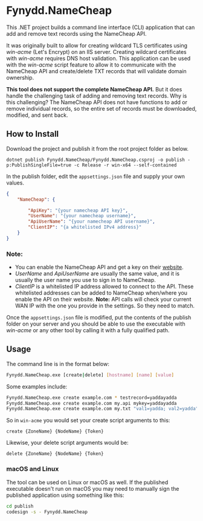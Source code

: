 # Fynydd.NameCheap

This .NET project builds a command line interface (CLI) application that can add and remove text records using the NameCheap API.

It was originally built to allow for creating wildcard TLS certificates using *win-acme* (Let's Encrypt) on an IIS server. Creating wildcard certificates with *win-acme* requires DNS host validation. This application can be used with the *win-acme* script feature to allow it to communicate with the NameCheap API and create/delete TXT records that will validate domain ownership.

**This tool does not support the complete NameCheap API.** But it does handle the challenging task of adding and removing text records. Why is this challenging? The NameCheap API does not have functions to add or remove individual records, so the entire set of records must be downloaded, modified, and sent back.

## How to Install

Download the project and publish it from the root project folder as below.

```
dotnet publish Fynydd.NameCheap/Fynydd.NameCheap.csproj -o publish -p:PublishSingleFile=true -c Release -r win-x64 --self-contained
```

In the publish folder, edit the `appsettings.json` file and supply your own values.

```json
{
    "NameCheap": {

        "ApiKey": "{your namecheap API key}",
        "UserName": "{your namecheap username}",
        "ApiUserName": "{your namecheap API username}",
        "ClientIP": "{a whitelisted IPv4 address}"
    }
}
```

### Note:

* You can enable the NameCheap API and get a key on their [website](https://www.namecheap.com/support/api/intro/).
* *UserName* and *ApiUserName* are usually the same value, and it is usually the user name you use to sign in to NameCheap.
* *ClientIP* is a whitelisted IP address allowed to connect to the API. These whitelisted addresses can be added to NameCheap when/where you enable the API on their website. **Note:** API calls will check your current WAN IP with the one you provide in the settings. So they need to match.

Once the `appsettings.json` file is modified, put the contents of the publish folder on your server and you should be able to use the executable with *win-acme* or any other tool by calling it with a fully qualified path.

## Usage

The command line is in the format below:

```bash
Fynydd.NameCheap.exe [create|delete] [hostname] [name] [value]
```

Some examples include:

```bash
Fynydd.NameCheap.exe create example.com * testrecord=yaddayadda
Fynydd.NameCheap.exe create example.com my.api mykey=yaddayadda
Fynydd.NameCheap.exe create example.com my.txt "val1=yadda; val2=yadda"
```

So in `win-acme` you would set your create script arguments to this:

```
create {ZoneName} {NodeName} {Token}
```

Likewise, your delete script arguments would be:

```
delete {ZoneName} {NodeName} {Token}
```

### macOS and Linux

The tool can be used on Linux or macOS as well. If the published executable doesn't run on macOS you may need to manually sign the published application using something like this:

```bash
cd publish
codesign -s - Fynydd.NameCheap
```
